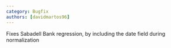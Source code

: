 ```yaml
---
category: Bugfix
authors: [davidmartos96]
---
```


Fixes Sabadell Bank regression, by including the date field during normalization
